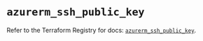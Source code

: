 # `azurerm_ssh_public_key`

Refer to the Terraform Registry for docs: [`azurerm_ssh_public_key`](https://registry.terraform.io/providers/hashicorp/azurerm/4.18.0/docs/resources/ssh_public_key).
